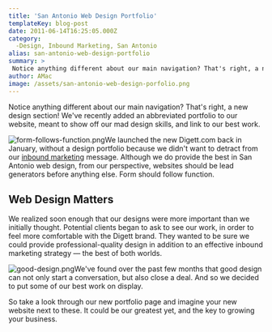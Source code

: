 ```yaml
---
title: 'San Antonio Web Design Portfolio'
templateKey: blog-post
date: 2011-06-14T16:25:05.000Z
category: 
  -Design, Inbound Marketing, San Antonio
alias: san-antonio-web-design-portfolio
summary: > 
 Notice anything different about our main navigation? That's right, a new design section! We've recently added an abbreviated portfolio to our website, meant to show off our mad design skills, and link to our best work.
author: AMac
image: /assets/san-antonio-web-design-porfolio.png
---
```


Notice anything different about our main navigation? That's right, a new design section! We've recently added an abbreviated portfolio to our website, meant to show off our mad design skills, and link to our best work.

![form-follows-function.png](/assets/form-follows-function.png)We launched the new Digett.com back in January, without a design portfolio because we didn't want to detract from our [inbound marketing](/digital-marketing-solutions) message. Although we do provide the best in San Antonio web design, from our perspective, websites should be lead generators before anything else. Form should follow function.

Web Design Matters
------------------

We realized soon enough that our designs were more important than we initially thought. Potential clients began to ask to see our work, in order to feel more comfortable with the Digett brand. They wanted to be sure we could provide professional-quality design in addition to an effective inbound marketing strategy — the best of both worlds.

![good-design.png](/assets/good-design.png)We've found over the past few months that good design can not only start a conversation, but also close a deal. And so we decided to put some of our best work on display.

So take a look through our new portfolio page and imagine your new website next to these. It could be our greatest yet, and the key to growing your business.